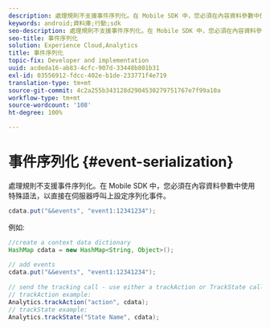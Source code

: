 ```yaml
---
description: 處理規則不支援事件序列化。在 Mobile SDK 中，您必須在內容資料參數中使用特殊語法，以直接在伺服器呼叫上設定序列化事件。
keywords: android;資料庫;行動;sdk
seo-description: 處理規則不支援事件序列化。在 Mobile SDK 中，您必須在內容資料參數中使用特殊語法，以直接在伺服器呼叫上設定序列化事件。
seo-title: 事件序列化
solution: Experience Cloud,Analytics
title: 事件序列化
topic-fix: Developer and implementation
uuid: acdeda16-ab83-4cfc-907d-33448b801b31
exl-id: 03556912-fdcc-402e-b1de-233771f4e719
translation-type: tm+mt
source-git-commit: 4c2a255b343128d2904530279751767e7f99a10a
workflow-type: tm+mt
source-wordcount: '108'
ht-degree: 100%

---
```


# 事件序列化 {#event-serialization}

處理規則不支援事件序列化。在 Mobile SDK 中，您必須在內容資料參數中使用特殊語法，以直接在伺服器呼叫上設定序列化事件。

```java
cdata.put("&&events", "event1:12341234");
```

例如:

```java
//create a context data dictionary 
HashMap cdata = new HashMap<String, Object>(); 
 
// add events 
cdata.put("&&events", "event1:12341234"); 
 
// send the tracking call - use either a trackAction or TrackState call. 
// trackAction example: 
Analytics.trackAction("action", cdata); 
// trackState example: 
Analytics.trackState("State Name", cdata);
```
